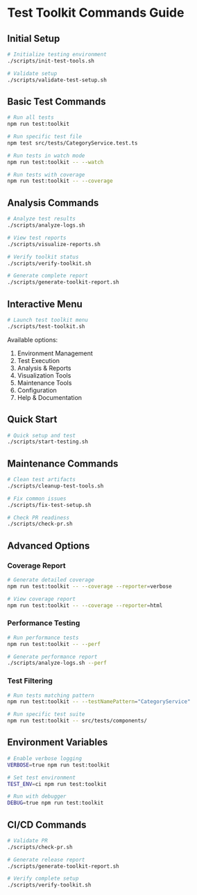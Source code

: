 # Test Toolkit Commands Guide

## Initial Setup

```bash
# Initialize testing environment
./scripts/init-test-tools.sh

# Validate setup
./scripts/validate-test-setup.sh
```

## Basic Test Commands

```bash
# Run all tests
npm run test:toolkit

# Run specific test file
npm test src/tests/CategoryService.test.ts

# Run tests in watch mode
npm run test:toolkit -- --watch

# Run tests with coverage
npm run test:toolkit -- --coverage
```

## Analysis Commands

```bash
# Analyze test results
./scripts/analyze-logs.sh

# View test reports
./scripts/visualize-reports.sh

# Verify toolkit status
./scripts/verify-toolkit.sh

# Generate complete report
./scripts/generate-toolkit-report.sh
```

## Interactive Menu

```bash
# Launch test toolkit menu
./scripts/test-toolkit.sh
```

Available options:
1. Environment Management
2. Test Execution
3. Analysis & Reports
4. Visualization Tools
5. Maintenance Tools
6. Configuration
7. Help & Documentation

## Quick Start

```bash
# Quick setup and test
./scripts/start-testing.sh
```

## Maintenance Commands

```bash
# Clean test artifacts
./scripts/cleanup-test-tools.sh

# Fix common issues
./scripts/fix-test-setup.sh

# Check PR readiness
./scripts/check-pr.sh
```

## Advanced Options

### Coverage Report

```bash
# Generate detailed coverage
npm run test:toolkit -- --coverage --reporter=verbose

# View coverage report
npm run test:toolkit -- --coverage --reporter=html
```

### Performance Testing

```bash
# Run performance tests
npm run test:toolkit -- --perf

# Generate performance report
./scripts/analyze-logs.sh --perf
```

### Test Filtering

```bash
# Run tests matching pattern
npm run test:toolkit -- --testNamePattern="CategoryService"

# Run specific test suite
npm run test:toolkit -- src/tests/components/
```

## Environment Variables

```bash
# Enable verbose logging
VERBOSE=true npm run test:toolkit

# Set test environment
TEST_ENV=ci npm run test:toolkit

# Run with debugger
DEBUG=true npm run test:toolkit
```

## CI/CD Commands

```bash
# Validate PR
./scripts/check-pr.sh

# Generate release report
./scripts/generate-toolkit-report.sh

# Verify complete setup
./scripts/verify-toolkit.sh
